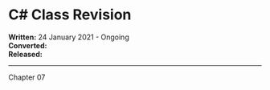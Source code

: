 # C# Class Revision

**Written:** 24 January 2021 - Ongoing  
**Converted:**  
**Released:**

---

Chapter 07
